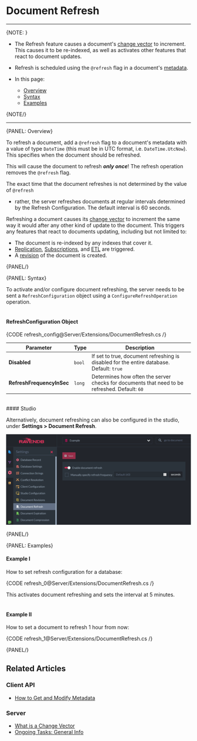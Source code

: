 ﻿# Document Refresh
---

{NOTE: }

* The Refresh feature causes a document's [change vector](../../server/clustering/replication/change-vector) 
to increment. This causes it to be re-indexed, as well as activates other features 
that react to document updates.  

* Refresh is scheduled using the `@refresh` flag in a document's [metadata](../../client-api/session/how-to/get-and-modify-entity-metadata).  

* In this page:  
  * [Overview](../../server/extensions/refresh#overview)  
  * [Syntax](../../server/extensions/refresh#syntax)  
  * [Examples](../../server/extensions/refresh#examples)  

{NOTE/}

---

{PANEL: Overview}

To refresh a document, add a `@refresh` flag to a document's metadata with a value of 
type `DateTime` (this must be in UTC format, i.e. `DateTime.UtcNow`). This specifies 
when the document should be refreshed.  

This will cause the document to refresh **_only once_**! The refresh operation removes 
the `@refresh` flag.  

The exact time that the document refreshes is not determined by the value of `@refresh` 
- rather, the server refreshes documents at regular intervals determined by the Refresh 
Configuration. The default interval is 60 seconds.  

Refreshing a document causes its [change vector](../../server/clustering/replication/change-vector) 
to increment the same way it would after any other kind of update to the document. 
This triggers any features that react to documents updating, including but not limited 
to:  

* The document is re-indexed by any indexes that cover it.  
* [Replication](../../server/ongoing-tasks/external-replication), 
[Subscriptions](../../client-api/data-subscriptions/what-are-data-subscriptions), 
and [ETL](../../server/ongoing-tasks/etl/basics) are triggered.  
* A [revision](../../server/extensions/revisions) of the document is created.  

{PANEL/}

{PANEL: Syntax}

To activate and/or configure document refreshing, the server needs to be sent a 
`RefreshConfiguration` object using a `ConfigureRefreshOperation` operation.  
<br/>
#### RefreshConfiguration Object

{CODE refresh_config@Server/Extensions/DocumentRefresh.cs /}

| Parameter | Type | Description |
| - | - | - |
| **Disabled** | `bool` | If set to true, document refreshing is disabled for the entire database. Default: `true` |
| **RefreshFrequencyInSec** | `long` | Determines how often the server checks for documents that need to be refreshed. Default: `60` |
<br/>
#### Studio

Alternatively, document refreshing can also be configured in the studio, under **Settings > Document Refresh**.

![NoSQL DB Server - Document Refresh](images/StudioRefresh.png "NoSQL DB Server - Document Refresh")

{PANEL/}

{PANEL: Examples}

#### Example I  

How to set refresh configuration for a database:  

{CODE refresh_0@Server/Extensions/DocumentRefresh.cs /}  

This activates document refreshing and sets the interval at 5 minutes.  
<br/>
#### Example II  

How to set a document to refresh 1 hour from now:  

{CODE refresh_1@Server/Extensions/DocumentRefresh.cs /}  

{PANEL/}

## Related Articles

### Client API

- [How to Get and Modify Metadata](../../client-api/session/how-to/get-and-modify-entity-metadata)  

### Server

- [What is a Change Vector](../../server/clustering/replication/change-vector)  
- [Ongoing Tasks: General Info](../../server/ongoing-tasks/general-info)  

